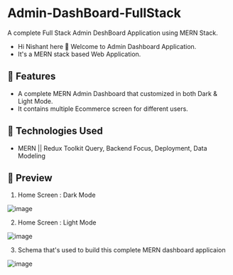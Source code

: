 # Admin-DashBoard-FullStack
A complete Full Stack Admin DeshBoard Application using MERN Stack.

- Hi Nishant here 👋 Welcome to Admin Dashboard Application.
- It's a MERN stack based Web Application.

## 🚀 Features

- A complete MERN Admin Dashboard that customized in both Dark & Light Mode.
- It contains multiple Ecommerce screen for different users.

## 🧰 Technologies Used

- MERN || Redux Toolkit Query, Backend Focus, Deployment, Data Modeling 

## 👀 Preview
1. Home Screen : Dark Mode
   
![image](https://www.linkpicture.com/q/dark-homePage.png)

2. Home Screen : Light Mode
   
![image](https://www.linkpicture.com/q/light-homePage.png)

3. Schema that's used to build this complete MERN dashboard applicaion
   
![image](https://www.linkpicture.com/q/ER-db-image.png)


